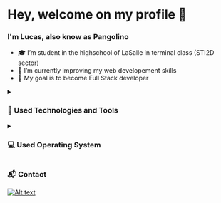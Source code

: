 <h1>Hey, welcome on my profile 👋</h1>

### I'm Lucas, also know as Pangolino

* 🎓 I’m student in the highschool of LaSalle in terminal class (STI2D sector)
* 🌱 I’m currently improving my web developement skills
* 💼 My goal is to become Full Stack developer


<!--
<img alt="Tailwind" src=""></img>
-->

<details>
	<summary><h3>💾 Used Technologies and Tools</h3></summary>
	<img alt="HTML5 "src="https://img.shields.io/badge/HTML5-E34F26.svg?style=for-the-badge&logo=HTML5&logoColor=white"></img>
	<img alt="CSS3" src="https://img.shields.io/badge/CSS3-1572B6.svg?style=for-the-badge&logo=CSS3&logoColor=white"></img>
	<img alt="JS" src="https://img.shields.io/badge/JavaScript-F7DF1E.svg?style=for-the-badge&logo=JavaScript&logoColor=black"></img>
	<img alt="PHP" src="https://img.shields.io/badge/PHP-777BB4.svg?style=for-the-badge&logo=PHP&logoColor=white"></img>
	<img alt="phpMyAdmin" src="https://img.shields.io/badge/phpMyAdmin-6C78AF.svg?style=for-the-badge&logo=phpMyAdmin&logoColor=white"></img>
	<img alt="MySQL" src="https://img.shields.io/badge/MySQL-4479A1.svg?style=for-the-badge&logo=MySQL&logoColor=white"></img>
	<img alt="Bootstrap" src="https://img.shields.io/badge/Bootstrap-7952B3.svg?style=for-the-badge&logo=Bootstrap&logoColor=white"></img>
	<img alt="Bulma" src="https://img.shields.io/badge/Bulma-00D1B2.svg?style=for-the-badge&logo=Bulma&logoColor=white"></img>
	<img alt="Tailwind" src="https://img.shields.io/badge/Tailwind%20CSS-06B6D4.svg?style=for-the-badge&logo=Tailwind-CSS&logoColor=white"></img>
	<img alt="Git" src="https://img.shields.io/badge/Git-F05032.svg?style=for-the-badge&logo=Git&logoColor=white"></img>
	<img alt="GitHub" src="https://img.shields.io/badge/GitHub-181717.svg?style=for-the-badge&logo=GitHub&logoColor=white"></img>
	<img alt="GitLab" src="https://img.shields.io/badge/GitLab-FC6D26.svg?style=for-the-badge&logo=GitLab&logoColor=white"></img>
	<img alt="Figma" src="https://img.shields.io/badge/Figma-F24E1E.svg?style=for-the-badge&logo=Figma&logoColor=white"></img>
	<img alt="Visual Studio Code" src="https://img.shields.io/badge/Visual%20Studio%20Code-007ACC.svg?style=for-the-badge&logo=Visual-Studio-Code&logoColor=white"></img>
	<img alt="Apache" src="https://img.shields.io/badge/Apache-D22128.svg?style=for-the-badge&logo=Apache&logoColor=white"></img>
	<img alt="FileZilla" src="https://img.shields.io/badge/FileZilla-BF0000.svg?style=for-the-badge&logo=FileZilla&logoColor=white"></img>
	<img alt="Trello" src="https://img.shields.io/badge/Trello-0052CC.svg?style=for-the-badge&logo=Trello&logoColor=white"></img>
	<img alt="OpenStreetMap" src="https://img.shields.io/badge/OpenStreetMap-7EBC6F.svg?style=for-the-badge&logo=OpenStreetMap&logoColor=white"></img>
	<img alt="Markdown" src="https://img.shields.io/badge/Markdown-000000.svg?style=for-the-badge&logo=Markdown&logoColor=white"></img>
	<img alt="Arduino" src="https://img.shields.io/badge/Arduino-00979D.svg?style=for-the-badge&logo=Arduino&logoColor=white"></img>
	<img alt="ChartJS" src="https://img.shields.io/badge/Chart.js-FF6384.svg?style=for-the-badge&logo=chartdotjs&logoColor=white"></img>
	<img alt="CodePen" src="https://img.shields.io/badge/CodePen-000000.svg?style=for-the-badge&logo=CodePen&logoColor=white"></img>
	<img alt="Replit" src="https://img.shields.io/badge/Replit-F26207.svg?style=for-the-badge&logo=Replit&logoColor=white"></img>
</details>

<details>
	<summary><h3>💻 Used Operating System</h3></summary>
	<img alt="Ubuntu" src="https://img.shields.io/badge/Android-3DDC84.svg?style=for-the-badge&logo=Android&logoColor=white"></img>
	<img alt="Ubuntu" src="https://img.shields.io/badge/Ubuntu-E95420.svg?style=for-the-badge&logo=Ubuntu&logoColor=white"></img>
	<img alt="Debian" src="https://img.shields.io/badge/Debian-A81D33.svg?style=for-the-badge&logo=Debian&logoColor=white"></img>
	<img alt="Kali" src="https://img.shields.io/badge/Kali%20Linux-557C94.svg?style=for-the-badge&logo=Kali-Linux&logoColor=white"></img>
	<img alt="Windows" src="https://img.shields.io/badge/Windows-0078D6.svg?style=for-the-badge&logo=Windows&logoColor=white"></img>
</details>

<h3>📬 Contact</h3>
<a href="mailto:spitzerl@proton.me"><img alt="Alt text" src="https://img.shields.io/badge/ProtonMail-8B89CC.svg?style=for-the-badge&logo=ProtonMail&logoColor=white"/></a>

